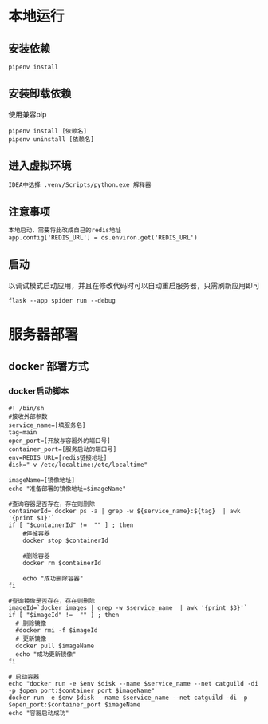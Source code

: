 # 本地运行

## 安装依赖

```shell
pipenv install
```

## 安装卸载依赖

使用兼容pip

```shell
pipenv install [依赖名]
pipenv uninstall [依赖名]
```

## 进入虚拟环境

```txt
IDEA中选择 .venv/Scripts/python.exe 解释器
```

## 注意事项

```txt
本地启动，需要将此改成自己的redis地址
app.config['REDIS_URL'] = os.environ.get('REDIS_URL')
```

## 启动
以调试模式启动应用，并且在修改代码时可以自动重启服务器，只需刷新应用即可
```shell
flask --app spider run --debug
```

# 服务器部署
## docker 部署方式
### docker启动脚本
```shell
#! /bin/sh
#接收外部参数
service_name=[填服务名]
tag=main
open_port=[开放与容器外的端口号]
container_port=[服务启动的端口号]
env=REDIS_URL=[redis链接地址]
disk="-v /etc/localtime:/etc/localtime"

imageName=[镜像地址]
echo "准备部署的镜像地址=$imageName"

#查询容器是否存在，存在则删除
containerId=`docker ps -a | grep -w ${service_name}:${tag}  | awk '{print $1}'`
if [ "$containerId" !=  "" ] ; then
    #停掉容器
    docker stop $containerId

    #删除容器
    docker rm $containerId
	
	echo "成功删除容器"
fi

#查询镜像是否存在，存在则删除
imageId=`docker images | grep -w $service_name  | awk '{print $3}'`
if [ "$imageId" !=  "" ] ; then      
  # 删除镜像
  #docker rmi -f $imageId
  # 更新镜像
  docker pull $imageName
  echo "成功更新镜像"
fi

# 启动容器
echo "docker run -e $env $disk --name $service_name --net catguild -di -p $open_port:$container_port $imageName"
docker run -e $env $disk --name $service_name --net catguild -di -p $open_port:$container_port $imageName
echo "容器启动成功"
```

